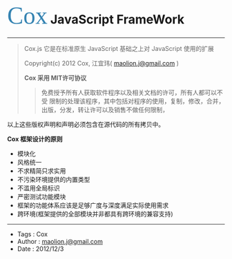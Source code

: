 
<span style="font:2em Courier New bold; color:#3684B2;">Cox</span> JavaScript FrameWork
=========================
-------------------------

>   Cox.js <span style="color:#666">它是在标准原生 JavaScript 基础之上对 JavaScript 使用的扩展</span>
>
>   Copyright(c) 2012 Cox, 江宜玮( maolion.j@gmail.com )
>
>   **Cox 采用 MIT许可协议**
>   >   免费授予所有人获取软件程序以及相关文档的许可，所有人都可以不受   限制的处理该程序，其中包括对程序的使用，复制，修改，合并，出版，分发，转让许可以及销售不做任何限制，

以上这些版权声明和声明必须包含在源代码的所有拷贝中。

**Cox 框架设计的原则**
-   模块化
-   风格统一
-   不求精简只求实用
-   不污染环境提供的内置类型
-   不滥用全局标识
-   严密测试功能模块
-   框架的功能体系应该是足够广度与深度满足实际使用需求
-   跨环境(框架提供的全部模块并非都具有跨环境的兼容支持)

-------------------------
-   Tags : Cox
-   Author : maolion.j@gmail.com
-   Date : 2012/12/3